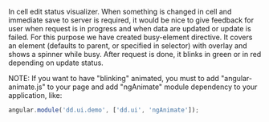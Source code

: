 In cell edit status visualizer. When something is changed in cell and immediate save to server is required, it would be nice to give feedback for user when request is in progress and when data are updated or update is failed. For this purpose we have created busy-element directive. It covers an element (defaults to parent, or specified in selector) with overlay and shows a spinner while busy. After request is done, it blinks in green or in red depending on update status.

NOTE: If you want to have "blinking" animated, you must to add "angular-animate.js" to your page and add "ngAnimate" module dependency to your application, like:
```javascript
angular.module('dd.ui.demo', ['dd.ui', 'ngAnimate']);
```